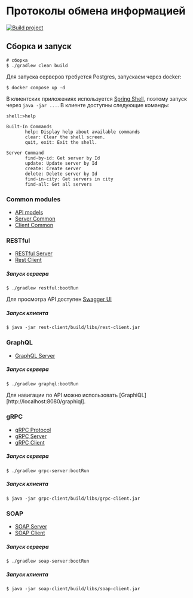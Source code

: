 # Протоколы обмена информацией

[![Build project](https://github.com/Romanow/web-protocols/actions/workflows/build.yml/badge.svg?branch=master)](https://github.com/Romanow/web-protocols/actions/workflows/build.yml)

## Сборка и запуск

```shell
# сборка
$ ./gradlew clean build
````

Для запуска серверов требуется Postgres, запускаем через docker:

```shell
$ docker compose up -d
```

В клиентских приложениях
используется [Spring Shell](https://docs.spring.io/spring-shell/docs/current/reference/htmlsingle/), поэтому запуск
через `java -jar ...`. В клиенте доступны следующие команды:

```log
shell:>help

Built-In Commands
       help: Display help about available commands
       clear: Clear the shell screen.
       quit, exit: Exit the shell.

Server Command
       find-by-id: Get server by Id
       update: Update server by Id
       create: Create server
       delete: Delete server by Id
       find-in-city: Get servers in city
       find-all: Get all servers
```

### Common modules

* [API models](/api)
* [Server Common](/common-server)
* [Client Common](/common-client)

### RESTful

* [RESTful Server](/restful)
* [Rest Client](/rest-client)

##### Запуск сервера

```shell
$ ./gradlew restful:bootRun
```

Для просмотра API доступен [Swagger UI](http://localhost:8080/swagger-ui/index.html)

##### Запуск клиента

```shell
$ java -jar rest-client/build/libs/rest-client.jar
```

### GraphQL

* [GraphQL Server](/graphql)

##### Запуск сервера

```shell
$ ./gradlew graphql:bootRun
```

Для навигации по API можно использовать [GraphiQL][http://localhost:8080/graphiql].

### gRPC

* [gRPC Protocol](/grpc-protocol)
* [gRPC Server](/grpc-server)
* [gRPC Client](/grpc-client)

##### Запуск сервера

```shell
$ ./gradlew grpc-server:bootRun
```

##### Запуск клиента

```shell
$ java -jar grpc-client/build/libs/grpc-client.jar
```

### SOAP

* [SOAP Server](/soap-server)
* [SOAP Client](/soap-client)

##### Запуск сервера

```shell
$ ./gradlew soap-server:bootRun
```

##### Запуск клиента

```shell
$ java -jar soap-client/build/libs/soap-client.jar
```
